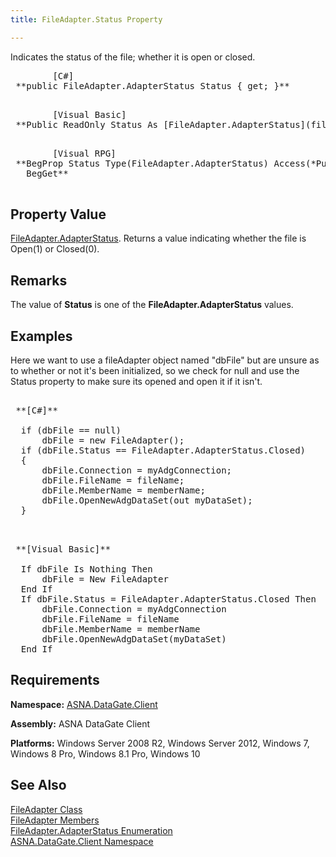```yaml
---
title: FileAdapter.Status Property

---
```


<span>Indicates the status of the file; whether it is open or closed. </span> 
<pre>        <span class="lang">[C#]</span>
 **public FileAdapter.AdapterStatus Status { get; }** 
      </pre>
<pre>        <span class="lang">[Visual Basic] </span>
 **Public ReadOnly Status As [FileAdapter.AdapterStatus](file-adapter-adapter-status-enumeration.html)** 
      </pre>
<pre class="prettyprint">
        <span class="lang">[Visual RPG]</span>
 **BegProp Status Type(FileAdapter.AdapterStatus) Access(*Public)
   BegGet** 
      </pre>

## Property Value

[FileAdapter.AdapterStatus](file-adapter-adapter-status-enumeration.html). Returns a value indicating whether the file is Open(1) or Closed(0).
## Remarks

The value of **Status** is one of the **FileAdapter.AdapterStatus** values.
## Examples

Here we want to use a fileAdapter object named "dbFile" but are unsure as to whether or not it's been initialized, so we check for null and use the Status property to make sure its opened and open it if it isn't.
<pre>        <span class="lang">
 **[C#]** 
        </span>
  if (dbFile == null)
      dbFile = new FileAdapter();
  if (dbFile.Status == FileAdapter.AdapterStatus.Closed)
  {
      dbFile.Connection = myAdgConnection;
      dbFile.FileName = fileName;
      dbFile.MemberName = memberName;
      dbFile.OpenNewAdgDataSet(out myDataSet);
  }
  </pre>
<pre>        <span class="lang">
 **[Visual Basic]** 
        </span>
  If dbFile Is Nothing Then
      dbFile = New FileAdapter
  End If
  If dbFile.Status = FileAdapter.AdapterStatus.Closed Then
      dbFile.Connection = myAdgConnection
      dbFile.FileName = fileName
      dbFile.MemberName = memberName
      dbFile.OpenNewAdgDataSet(myDataSet)
  End If
</pre>

## Requirements

**Namespace:** [ASNA.DataGate.Client](datagate-client-namespace.html) 

**Assembly:** ASNA DataGate Client

**Platforms:** Windows Server 2008 R2, Windows Server 2012, Windows 7, Windows 8 Pro, Windows 8.1 Pro, Windows 10
## See Also


[FileAdapter Class](file-adapter-class.html)
      <br />
[FileAdapter Members](file-adapter-members.html)
      <br />
      [FileAdapter.AdapterStatus 
					Enumeration](file-adapter-adapter-status-enumeration.html)
      <br />
      [ASNA.DataGate.Client 
					Namespace](datagate-client-namespace.html)  

